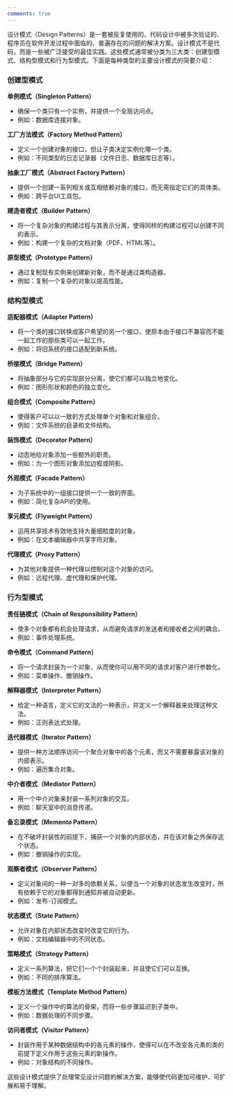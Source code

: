 ```yaml
---
comments: true
---
```


设计模式（Design Patterns）是一套被反复使用的、代码设计中被多次验证的、程序员在软件开发过程中面临的、普遍存在的问题的解决方案。设计模式不是代码，而是一些被广泛接受的最佳实践。这些模式通常被分类为三大类：创建型模式、结构型模式和行为型模式。下面是每种类型的主要设计模式的简要介绍：

### 创建型模式

**单例模式（Singleton Pattern）**
   
   - 确保一个类只有一个实例，并提供一个全局访问点。
   - 例如：数据库连接对象。

**工厂方法模式（Factory Method Pattern）**
   
   - 定义一个创建对象的接口，但让子类决定实例化哪一个类。
   - 例如：不同类型的日志记录器（文件日志、数据库日志等）。

**抽象工厂模式（Abstract Factory Pattern）**
   
   - 提供一个创建一系列相关或互相依赖对象的接口，而无需指定它们的具体类。
   - 例如：跨平台UI工具包。

**建造者模式（Builder Pattern）**
   
   - 将一个复杂对象的构建过程与其表示分离，使得同样的构建过程可以创建不同的表示。
   - 例如：构建一个复杂的文档对象（PDF、HTML等）。

**原型模式（Prototype Pattern）**
   
   - 通过复制现有实例来创建新对象，而不是通过类构造器。
   - 例如：复制一个复杂的对象以提高性能。

### 结构型模式

**适配器模式（Adapter Pattern）**
   
   - 将一个类的接口转换成客户希望的另一个接口，使原本由于接口不兼容而不能一起工作的那些类可以一起工作。
   - 例如：将旧系统的接口适配到新系统。

**桥接模式（Bridge Pattern）**
   
   - 将抽象部分与它的实现部分分离，使它们都可以独立地变化。
   - 例如：图形形状和颜色的独立变化。

**组合模式（Composite Pattern）**
   
   - 使得客户可以以一致的方式处理单个对象和对象组合。
   - 例如：文件系统的目录和文件结构。

**装饰模式（Decorator Pattern）**
   
   - 动态地给对象添加一些额外的职责。
   - 例如：为一个图形对象添加边框或阴影。

**外观模式（Facade Pattern）**
   
   - 为子系统中的一组接口提供一个一致的界面。
   - 例如：简化复杂API的使用。

**享元模式（Flyweight Pattern）**
   
   - 运用共享技术有效地支持大量细粒度的对象。
   - 例如：在文本编辑器中共享字符对象。

**代理模式（Proxy Pattern）**
   
   - 为其他对象提供一种代理以控制对这个对象的访问。
   - 例如：远程代理、虚代理和保护代理。

### 行为型模式

**责任链模式（Chain of Responsibility Pattern）**
   
   - 使多个对象都有机会处理请求，从而避免请求的发送者和接收者之间的耦合。
   - 例如：事件处理系统。

**命令模式（Command Pattern）**
   
   - 将一个请求封装为一个对象，从而使你可以用不同的请求对客户进行参数化。
   - 例如：菜单操作、撤销操作。

**解释器模式（Interpreter Pattern）**
   
   - 给定一种语言，定义它的文法的一种表示，并定义一个解释器来处理这种文法。
   - 例如：正则表达式处理。

**迭代器模式（Iterator Pattern）**
   
   - 提供一种方法顺序访问一个聚合对象中的各个元素，而又不需要暴露该对象的内部表示。
   - 例如：遍历集合对象。

**中介者模式（Mediator Pattern）**
   
   - 用一个中介对象来封装一系列对象的交互。
   - 例如：聊天室中的消息传递。

**备忘录模式（Memento Pattern）**
   
   - 在不破坏封装性的前提下，捕获一个对象的内部状态，并在该对象之外保存这个状态。
   - 例如：撤销操作的实现。

**观察者模式（Observer Pattern）**
   
   - 定义对象间的一种一对多的依赖关系，以便当一个对象的状态发生改变时，所有依赖于它的对象都得到通知并被自动更新。
   - 例如：发布-订阅模式。

**状态模式（State Pattern）**
   
   - 允许对象在内部状态改变时改变它的行为。
   - 例如：文档编辑器中的不同状态。

**策略模式（Strategy Pattern）**
   
   - 定义一系列算法，把它们一个个封装起来，并且使它们可以互换。
   - 例如：不同的排序算法。

**模板方法模式（Template Method Pattern）**
   
   - 定义一个操作中的算法的骨架，而将一些步骤延迟到子类中。
   - 例如：数据处理的不同步骤。

**访问者模式（Visitor Pattern）**
   
   - 封装作用于某种数据结构中的各元素的操作，使得可以在不改变各元素的类的前提下定义作用于这些元素的新操作。
   - 例如：对象结构的不同操作。

这些设计模式提供了处理常见设计问题的解决方案，能够使代码更加可维护、可扩展和易于理解。